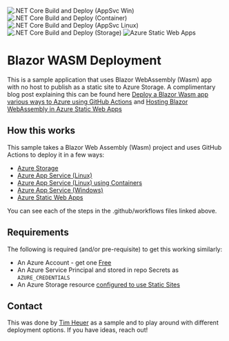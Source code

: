 ![.NET Core Build and Deploy (AppSvc Win)](https://github.com/timheuer/blazor-deploy-sample/workflows/.NET%20Core%20Build%20and%20Deploy%20(AppSvc%20Win)/badge.svg) ![.NET Core Build and Deploy (Container)](https://github.com/timheuer/blazor-deploy-sample/workflows/.NET%20Core%20Build%20and%20Deploy%20(Container)/badge.svg) ![.NET Core Build and Deploy (AppSvc Linux)](https://github.com/timheuer/blazor-deploy-sample/workflows/.NET%20Core%20Build%20and%20Deploy%20(AppSvc%20Linux)/badge.svg) ![.NET Core Build and Deploy (Storage)](https://github.com/timheuer/blazor-deploy-sample/workflows/.NET%20Core%20Build%20and%20Deploy%20(Storage)/badge.svg) ![Azure Static Web Apps](https://github.com/timheuer/blazor-deploy-sample/workflows/Azure%20Static%20Web%20Apps%20CI/CD/badge.svg)

# Blazor WASM Deployment
This is a sample application that uses Blazor WebAssembly (Wasm) app with no host to publish as a static site to Azure Storage.  A complimentary blog post explaining this can be found here [Deploy a Blazor Wasm app various ways to Azure using GitHub Actions](https://timheuer.com/blog/deploy-blazor-webassembly-applications-on-azure-using-github-actions-wasm) and [Hosting Blazor WebAssembly in Azure Static Web Apps](https://timheuer.com/blog/hosting-blazor-in-azure-static-web-apps)

## How this works
This sample takes a Blazor Web Assembly (Wasm) project and uses GitHub Actions to deploy it in a few ways:

- [Azure Storage](.github/workflows/azure-storage-deploy.yml)
- [Azure App Service (Linux)](.github/workflows/azure-app-svc-linux-deploy.yml)
- [Azure App Service (Linux) using Containers](.github/workflows/azure-app-svc-linux-container.yml)
- [Azure App Service (Windows)](.github/workflows/azure-app-svc-windows-deploy.yml)
- [Azure Static Web Apps](.github/workflows/azure-static-web-apps-victorious-stone-0284aec1e.yml)

You can see each of the steps in the .github/workflows files linked above.

## Requirements
The following is required (and/or pre-requisite) to get this working similarly:

- An Azure Account - get one [Free](https://azure.com/free)
- An Azure Service Principal and stored in repo Secrets as ```AZURE_CREDENTIALS```
- An Azure Storage resource [configured to use Static Sites](https://docs.microsoft.com/en-us/azure/storage/blobs/storage-blob-static-website)

## Contact
This was done by [Tim Heuer](https://twitter.com/timheuer) as a sample and to play around with different deployment options.  If you have ideas, reach out!
